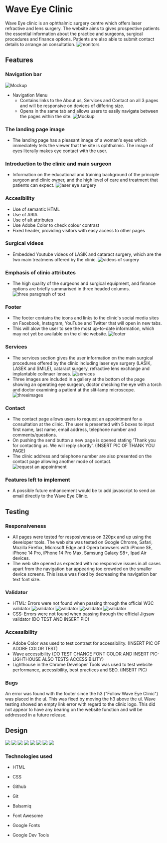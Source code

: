 # Wave Eye Clinic
Wave Eye clinic is an ophthalmic surgery centre which offers laser refractive and lens surgery. The website aims to gives prospective patients the essential information about the practice and surgeons, surgical procedures and finance options. Patients are also able to submit contact details to arrange an consultation.
![monitors](assets/doc/)
## Features 
### Navigation bar
![Mockup](assets/doc/nav.png)
* Navigation Menu
    * Contains links to the About us, Services and Contact on all 3 pages and will be responsive on devices of differing size.
    * Opens in the same tab and 
    allows users to easily navigate between the pages within the site. 
![Mockup](assets/doc/brown-eyes.jpeg)

### The landing page image
* The landing page has a pleasant image of a woman's eyes which immediately tells the viewer that the site is ophthalmic. The image of eyes literally makes eye contact with the user.

### Introduction to the clinic and main surgeon
* Information on the educational and training background of the principle surgeon and clinic owner, and the high level of care and treatment that patients can expect.
![laser eye surgery](assets/doc/lasereyesurgery.png)

### Accesibility
* Use of semantic HTML
* Use of ARIA
* Use of alt attributes
* Use Adobe Color to check colour contrast
* Fixed header, providing visitors with easy access to other pages


### Surgical videos
*  Embedded Youtube videos of LASIK and cataract surgery, which are the two main treatmens offered by the clinic. 
![videos of surgery](assets/doc/videos.png)

### Emphasis of clinic attributes
* The high quality of the surgeons and surgical equipment, and finance options are briefly summarised in three headed columns. 
![three paragraph of text](assets/doc/threeparagraph.png)

### Footer
* The footer contains the icons and links to the clinic's social media sites on Facebook, Instagram, YouTube and Twitter that will open in new tabs. 
* This will alow the user to see the most up-to-date information, which may not yet be available on the clinic website.
![footer](assets/doc/footer.png)
  
### Services
* The services section gives the user information on the main surgical procedures offered by the clinic including laser eye surgery (LASIK, LASEK and SMILE), cataract surgery, refractive lens exchange and implantable collmaer lenses.
![services](assets/doc/services.png)
* Three images are included in a gallery at the bottom of the page showing an operating eye surgeon, doctor checking the eye with a torch and doctor examining a patient at the slit-lamp microscope.
![threeimages](assets/doc/threepics.png)

### Contact
* The contact page allows users to request an appointment for a consultation at the clinic. The user is presented with 5 boxes to input first name, last name, email address, telephone number and comments/questions. 
* On pushing the send button a new page is opened stating 'Thank you for contacting us. We will reply shortly'. (INSERT PIC OF THANK YOU PAGE)
* The clinic address and telephone number are also presented on the contact page allowing another mode of contact.
![request an appointment](assets/doc/contactpage.png)

### Features left to implement
* A possible future enhancement would be to add javascript to send an email directly to the Wave Eye Clinic.

## Testing

### Responsiveness
* All pages were tested for resposiveness on 320px and up using the developer tools. The web site was tested on Google Chrome, Safari, Mozilla Firefox, Microsoft Edge and Opera browsers with iPhone SE, iPhone 14 Pro, iPhone 14 Pro Max, Samsung Galaxy S8+, Ipad Air devices.
* The web site opened as expected with no responsive issues in all cases apart from the navigation bar appearing too crowded on the smaller device screens. This issue was fixed by decreasing the navigation bar text font size.

### Validator
* HTML: Errors were not found when passing through the official W3C validator
![validator](assets/doc/index.png)
![validator](assets/doc/service.png)
![validator](assets/doc/contact.png)
![validator](assets/doc/thankyou.png)
* CSS: Errors were not found when passing through the official Jigsaw validator (DO TEST AND INSERT PIC)

### Accessibility
* Adobe Color was used to test contrast for accessibility. (INSERT PIC OF ADOBE COLOR TEST)
* Wave accessibility (DO TEST CHANGE FONT COLOR AND INSERT PIC-LIGHTHOUSE ALSO TESTS ACCESSIBILITY)
* Lighthouse in the Chrome Developer Tools was used to test website performance, accessibility, best practices and SEO. (INSERT PIC)

### Bugs
An error was found with the footer since the h3 ("Follow Wave Eye Clinic") was placed in the ul. This was fixed by moving the h3 above the ul. Wave testing showed an empty link error with regard to the clinic logo. This did not appear to have any bearing on the website function and will be addressed in a future release.

##  Design
![](assets/doc/squareaboutus.png)
![](assets/doc/aboutusm.png)
![](assets/doc/squareservice.png)
![](assets/doc/maboutus.png)
![](assets/doc/requestsquare.png)
![](assets/doc/requestm.png)
![](assets/doc/squarethankyou.png)
![](assets/doc/thankyoum.png)


### Technologies used
* HTML 
* CSS 


* Github
* Git 
* Balsamiq
* Font Awesome
* Google Fonts
* Google Dev Tools





